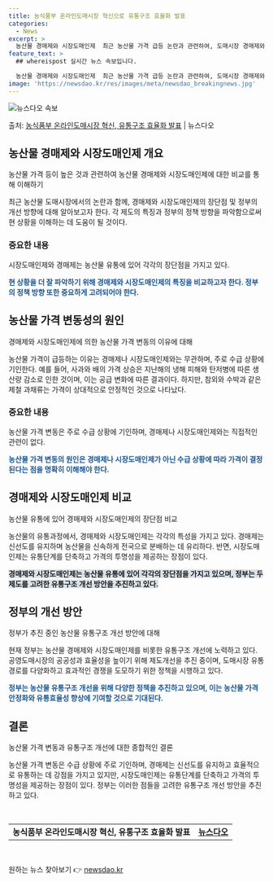 ```yaml
---
title: 농식품부 온라인도매시장 혁신으로 유통구조 효율화 발표
categories:
  - News
excerpt: >
  농산물 경매제와 시장도매인제  최근 농산물 가격 급등 논란과 관련하여, 도매시장 경매제와 시장도매인제의 장단…
feature_text: >
  ## whereispost 실시간 뉴스 속보입니다.

  농산물 경매제와 시장도매인제  최근 농산물 가격 급등 논란과 관련하여, 도매시장 경매제와 시장도매인제의 장단…
image: 'https://newsdao.kr/res/images/meta/newsdao_breakingnews.jpg'
---
```


![뉴스다오 속보](https://newsdao.kr/res/images/meta/newsdao_breakingnews.jpg)

<p>출처: <a href="https://newsdao.kr/4484" rel="dofollow">농식품부 온라인도매시장 혁신, 유통구조 효율화 발표</a> | 뉴스다오</p>

<h2 data-ke-size="size26">농산물 경매제와 시장도매인제 개요</h2>
농산물 가격 등이 높은 것과 관련하여 농산물 경매제와 시장도매인제에 대한 비교를 통해 이해하기

<p data-ke-size="size16">최근 농산물 도매시장에서의 논란과 함께, 경매제와 시장도매인제의 장단점 및 정부의 개선 방향에 대해 알아보고자 한다. 각 제도의 특징과 정부의 정책 방향을 파악함으로써 현 상황을 이해하는 데 도움이 될 것이다.</p>

<h3>중요한 내용</h3>
시장도매인제와 경매제는 농산물 유통에 있어 각각의 장단점을 가지고 있다.

<b><span style="color: #1a5490;">현 상황을 더 잘 파악하기 위해 경매제와 시장도매인제의 특징을 비교하고자 한다. 정부의 정책 방향 또한 중요하게 고려되어야 한다.</span></b>

<h2 data-ke-size="size26">농산물 가격 변동성의 원인</h2>
경매제와 시장도매인제에 의한 농산물 가격 변동의 이유에 대해

<p data-ke-size="size16">농산물 가격이 급등하는 이유는 경매제나 시장도매인제와는 무관하며, 주로 수급 상황에 기인한다. 예를 들어, 사과와 배의 가격 상승은 지난해의 냉해 피해와 탄저병에 따른 생산량 감소로 인한 것이며, 이는 공급 변화에 따른 결과이다. 하지만, 참외와 수박과 같은 제철 과채류는 가격이 상대적으로 안정적인 것으로 나타났다.</p>

<h3>중요한 내용</h3>
농산물 가격 변동은 주로 수급 상황에 기인하며, 경매제나 시장도매인제와는 직접적인 관련이 없다.

<b><span style="color: #1a5490;">농산물 가격 변동의 원인은 경매제나 시장도매인제가 아닌 수급 상황에 따라 가격이 결정된다는 점을 명확히 이해해야 한다.</span></b>

<h2 data-ke-size="size26">경매제와 시장도매인제 비교</h2>
농산물 유통에 있어 경매제와 시장도매인제의 장단점 비교

<p data-ke-size="size16">농산물의 유통과정에서, 경매제와 시장도매인제는 각각의 특성을 가지고 있다. 경매제는 신선도를 유지하며 농산물을 신속하게 전국으로 분배하는 데 유리하다. 반면, 시장도매인제는 유통단계를 단축하고 가격의 투명성을 제공하는 장점이 있다.</p>

<b><span style="background-color: #21538527;">경매제와 시장도매인제는 농산물 유통에 있어 각각의 장단점을 가지고 있으며, 정부는 두 제도를 고려한 유통구조 개선 방안을 추진하고 있다.</span></b>

<h2 data-ke-size="size26">정부의 개선 방안</h2>
정부가 추진 중인 농산물 유통구조 개선 방안에 대해

<p data-ke-size="size16">현재 정부는 농산물 경매제와 시장도매인제를 비롯한 유통구조 개선에 노력하고 있다. 공영도매시장의 공공성과 효율성을 높이기 위해 제도개선을 추진 중이며, 도매시장 유통경로를 다양화하고 효과적인 경쟁을 도모하기 위한 정책을 시행하고 있다.</p>

<b><span style="color: #1a5490;">정부는 농산물 유통구조 개선을 위해 다양한 정책을 추진하고 있으며, 이는 농산물 가격 안정화와 유통효율성 향상에 기여할 것으로 기대된다.</span></b>

<h2 data-ke-size="size26">결론</h2>
농산물 가격 변동과 유통구조 개선에 대한 종합적인 결론

<p data-ke-size="size16">농산물 가격 변동은 수급 상황에 주로 기인하며, 경매제는 신선도를 유지하고 효율적으로 유통하는 데 강점을 가지고 있지만, 시장도매인제는 유통단계를 단축하고 가격의 투명성을 제공하는 장점이 있다. 정부는 이러한 점들을 고려한 유통구조 개선 방안을 추진하고 있다.</p>

<p data-ke-size="size16">&nbsp;</p>

<table>
	<tbody>
		<tr>
			<td style="text-align: center; height: 17px;"><b>농식품부 온라인도매시장 혁신, 유통구조 효율화 발표</b></td>
		<td style="text-align: center; height: 17px;"><b><a href="https://newsdao.kr/4484">뉴스다오</a></b></td>
	</tr>
	</tbody>
</table>

<p data-ke-size="size16">&nbsp;</p> 

원하는 뉴스 찾아보기 👉 <a href="https://newsdao.kr" rel="dofollow">newsdao.kr</a>


